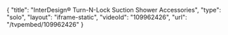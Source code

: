 {
    "title": "InterDesign&reg; Turn-N-Lock Suction Shower Accessories",
    "type": "solo",
    "layout": "iframe-static",
    "videoId": "109962426",
    "url": "\/tvpembed\/109962426"
}